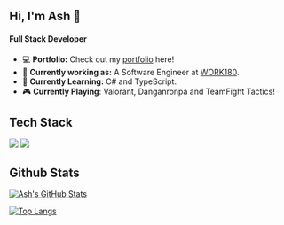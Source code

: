 ## Hi, I'm Ash 👋 

#### Full Stack Developer

* 💻 **Portfolio:** Check out my [portfolio](https://ashleysmith.dev/) here!
* 🔭 **Currently working as:** A Software Engineer at [WORK180](https://au.work180.co/). 
* 🌱 **Currently Learning:** C# and TypeScript.
* 🎮 **Currently Playing**: Valorant, Danganronpa and TeamFight Tactics!

## Tech Stack

<div style="display:inline-block;" >

<img src="https://img.icons8.com/windows/48/000000/github.png"/>
<img src="https://img.icons8.com/color/48/000000/html-5--v1.png"/>
  
</div>

## Github Stats

[![Ash's GitHub Stats](https://github-readme-stats.vercel.app/api?username=Ash-Eileen&show_icons=true&theme=dracula)](https://github.com/Ash-Eileen)

[![Top Langs](https://github-readme-stats.vercel.app/api/top-langs/?username=Ash-Eileen&layout=compact&theme=dracula)](https://github.com/Ash-Eileen)

<!--
**Ash-Eileen/Ash-Eileen** is a ✨ _special_ ✨ repository because its `README.md` (this file) appears on your GitHub profile.

Here are some ideas to get you started:

- 🔭 I’m currently working on ...
- 🌱 I’m currently learning ...
- 👯 I’m looking to collaborate on ...
- 🤔 I’m looking for help with ...
- 💬 Ask me about ...
- 📫 How to reach me: ...
- 😄 Pronouns: ...
- ⚡ Fun fact: ...
-->
